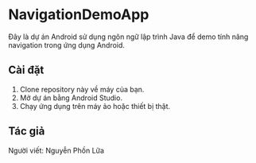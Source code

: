 # NavigationDemoApp

Đây là dự án Android sử dụng ngôn ngữ lập trình Java để demo tính năng navigation trong ứng dụng Android.

## Cài đặt

1. Clone repository này về máy của bạn.
2. Mở dự án bằng Android Studio.
3. Chạy ứng dụng trên máy ảo hoặc thiết bị thật.

## Tác giả

Người viết: Nguyễn Phồn Lữa

